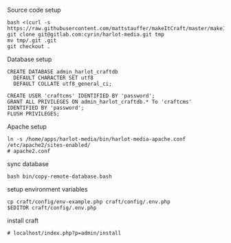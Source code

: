 Source code setup

    bash <(curl -s https://raw.githubusercontent.com/mattstauffer/makeItCraft/master/makeItCraft.sh)
    git clone git@gitlab.com:cyrin/harlot-media.git tmp
    mv tmp/.git .git
    git checkout .

Database setup

    CREATE DATABASE admin_harlot_craftdb
      DEFAULT CHARACTER SET utf8
      DEFAULT COLLATE utf8_general_ci;

    CREATE USER 'craftcms' IDENTIFIED BY 'password';
    GRANT ALL PRIVILEGES ON admin_harlot_craftdb.* To 'craftcms' IDENTIFIED BY 'password';
    FLUSH PRIVILEGES;

Apache setup

    ln -s /home/apps/harlot-media/bin/harlot-media-apache.conf /etc/apache2/sites-enabled/
    # apache2.conf

sync database

    bash bin/copy-remote-database.bash

setup environment variables

    cp craft/config/env-example.php craft/config/.env.php
    $EDITOR craft/config/.env.php

install craft

    # localhost/index.php?p=admin/install

